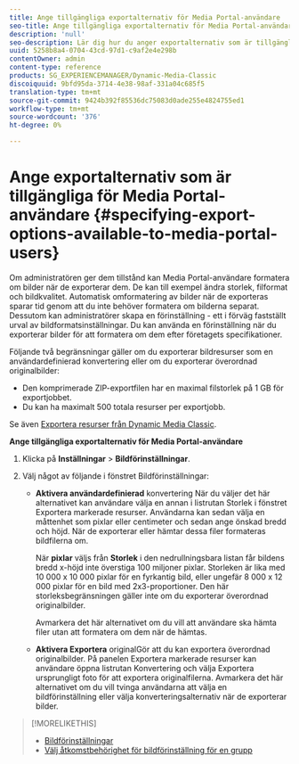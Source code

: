 ```yaml
---
title: Ange tillgängliga exportalternativ för Media Portal-användare
seo-title: Ange tillgängliga exportalternativ för Media Portal-användare
description: 'null'
seo-description: Lär dig hur du anger exportalternativ som är tillgängliga för Media Portal-användare.
uuid: 5258b8a4-0704-43cd-97d1-c9af2e4e298b
contentOwner: admin
content-type: reference
products: SG_EXPERIENCEMANAGER/Dynamic-Media-Classic
discoiquuid: 9bfd95da-3714-4e38-98af-331a04c685f5
translation-type: tm+mt
source-git-commit: 9424b392f85536dc75083d0ade255e4824755ed1
workflow-type: tm+mt
source-wordcount: '376'
ht-degree: 0%

---
```



# Ange exportalternativ som är tillgängliga för Media Portal-användare {#specifying-export-options-available-to-media-portal-users}

Om administratören ger dem tillstånd kan Media Portal-användare formatera om bilder när de exporterar dem. De kan till exempel ändra storlek, filformat och bildkvalitet. Automatisk omformatering av bilder när de exporteras sparar tid genom att du inte behöver formatera om bilderna separat. Dessutom kan administratörer skapa en förinställning - ett i förväg fastställt urval av bildformatsinställningar. Du kan använda en förinställning när du exporterar bilder för att formatera om dem efter företagets specifikationer.

Följande två begränsningar gäller om du exporterar bildresurser som en användardefinierad konvertering eller om du exporterar överordnad originalbilder:

* Den komprimerade ZIP-exportfilen har en maximal filstorlek på 1 GB för exportjobbet.
* Du kan ha maximalt 500 totala resurser per exportjobb.

Se även [Exportera resurser från Dynamic Media Classic](exporting-assets-from-dmc.md#exporting-assets-from_dmc).

**Ange tillgängliga exportalternativ för Media Portal-användare**

1. Klicka på **Inställningar** > **Bildförinställningar**.
1. Välj något av följande i fönstret Bildförinställningar:

   * **Aktivera användardefinierad**
konvertering När du väljer det här alternativet kan användare välja en annan i listrutan Storlek i fönstret Exportera markerade resurser. Användarna kan sedan välja en måttenhet som pixlar eller centimeter och sedan ange önskad bredd och höjd. När de exporterar eller hämtar dessa filer formateras bildfilerna om.

      När **pixlar** väljs från **Storlek**
i den nedrullningsbara listan får bildens bredd x-höjd inte överstiga 100 miljoner pixlar. Storleken är lika med 10 000 x 10 000 pixlar för en fyrkantig bild, eller ungefär 8 000 x 12 000 pixlar för en bild med 2x3-proportioner. Den här storleksbegränsningen gäller inte om du exporterar överordnad originalbilder.

      Avmarkera det här alternativet om du vill att användare ska hämta filer utan att formatera om dem när de hämtas.

   * **Aktivera Exportera**
originalGör att du kan exportera överordnad originalbilder. På panelen Exportera markerade resurser kan användare öppna listrutan Konvertering och välja Exportera ursprungligt foto för att exportera originalfilerna. Avmarkera det här alternativet om du vill tvinga användarna att välja en bildförinställning eller välja konverteringsalternativ när de exporterar bilder.

>[!MORELIKETHIS]
>
>* [Bildförinställningar](application-setup.md#image_presets)
>* [Välj åtkomstbehörighet för bildförinställning för en grupp](creating-media-portal-groups.md#choosing_image_preset_access_permissions_for_a_group)

